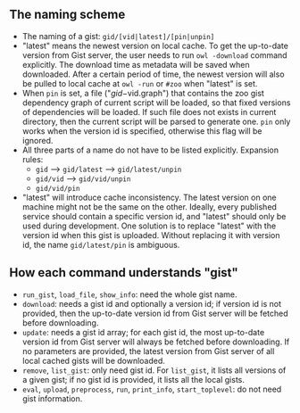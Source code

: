 ## The naming scheme

- The naming of a gist: `gid/[vid|latest]/[pin|unpin]`
- "latest" means the newest version on local cache. To get the up-to-date version from Gist server, the user needs to run `owl -download` command explicitly. The download time as metadata will be saved when downloaded. After a certain period of time, the newest version will also be pulled to local cache at `owl -run` or `#zoo` when "latest" is set.
- When `pin` is set, a file ("$gid-$vid.graph") that contains the zoo gist dependency graph of current script will be loaded, so that fixed versions of dependencies will be loaded. If such file does not exists in current directory, then the current script will be parsed to generate one. `pin` only works when the version id is specified, otherwise this flag will be ignored.
- All three parts of a name do not have to be listed explicitly. Expansion rules:
    + `gid` --> `gid/latest` --> `gid/latest/unpin`
    + `gid/vid` --> `gid/vid/unpin`
    + `gid/vid/pin`
- "latest" will introduce cache inconsistency. The latest version on one machine might not be the same on the other. Ideally, every published service should contain a specific version id, and "latest" should only be used during development. One solution is to replace "latest" with the version id when this gist is uploaded. Without replacing it with version id, the name `gid/latest/pin` is ambiguous.

## How each command understands "gist"

- `run_gist`, `load_file`, `show_info`: need the whole gist name.
- `download`: needs a gist id and optionally a version id; if version id is not provided, then the up-to-date version id from Gist server will be fetched before downloading.
- `update`: needs a gist id array; for each gist id, the most up-to-date version id from Gist server will always be fetched before downloading. If no parameters are provided, the latest version from Gist server of all local cached gists will be downloaded.
- `remove`, `list_gist`: only need gist id. For `list_gist`, it lists all versions of a given gist; if no gist id is provided, it lists all the local gists.
- `eval`, `upload`, `preprocess`, `run`, `print_info`, `start_toplevel`: do not need gist information.
